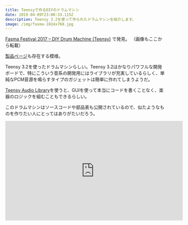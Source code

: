 ```yaml
---
title: Teensyで作るDIYのドラムマシン
date: 2019-04-09T23:00:33.115Z
description: Teensy 3.2を使って作られたドラムマシンを紹介します。
image: /img/fasma-1024x768.jpg
---
```

[Fasma Festival 2017 – DIY Drum Machine (Teensy)](http://tomashg.com/?p=1324) で発見。
（画像もここから転載）

[製品ページ](http://ghzlabs.com/instruments/fasma-2017-drum-machine/)も存在する模様。

Teensy 3.2を使ったドラムマシンらしい。Teensy 3.2はかなりパワフルな開発ボードで、特にこういう音系の開発用にはライブラリが充実しているらしく、単純なPCM音源を鳴らすタイプのガジェットは簡単に作れてしまうようだ。

[Teensy Audio Library](https://www.pjrc.com/tmp/gui/?info=unknown)を使うと、GUIを使って本当にコードを書くことなく、楽器のロジックを組むこともできるらしい。

このドラムマシンはソースコードや部品表も公開されているので、似たようなものを作りたい人にとってはありがたいだろう。

<iframe width="560" height="315" src="https://www.youtube.com/embed/E9JRIe1dBe0" frameborder="0" allow="accelerometer; autoplay; encrypted-media; gyroscope; picture-in-picture" allowfullscreen></iframe>
